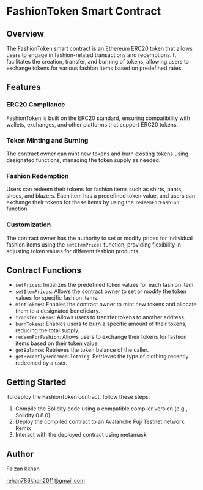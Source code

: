 # FashionToken Smart Contract

## Overview

The FashionToken smart contract is an Ethereum ERC20 token that allows users to engage in fashion-related transactions and redemptions. It facilitates the creation, transfer, and burning of tokens, allowing users to exchange tokens for various fashion items based on predefined rates.

## Features

### ERC20 Compliance

FashionToken is built on the ERC20 standard, ensuring compatibility with wallets, exchanges, and other platforms that support ERC20 tokens.

### Token Minting and Burning

The contract owner can mint new tokens and burn existing tokens using designated functions, managing the token supply as needed.

### Fashion Redemption

Users can redeem their tokens for fashion items such as shirts, pants, shoes, and blazers. Each item has a predefined token value, and users can exchange their tokens for these items by using the `redeemForFashion` function.

### Customization

The contract owner has the authority to set or modify prices for individual fashion items using the `setItemPrices` function, providing flexibility in adjusting token values for different fashion products.

## Contract Functions

- `setPrices`: Initializes the predefined token values for each fashion item.
- `setItemPrices`: Allows the contract owner to set or modify the token values for specific fashion items.
- `mintTokens`: Enables the contract owner to mint new tokens and allocate them to a designated beneficiary.
- `transferTokens`: Allows users to transfer tokens to another address.
- `burnTokens`: Enables users to burn a specific amount of their tokens, reducing the total supply.
- `redeemForFashion`: Allows users to exchange their tokens for fashion items based on their token value.
- `getBalance`: Retrieves the token balance of the caller.
- `getRecentlyRedeemedClothing`: Retrieves the type of clothing recently redeemed by a user.

## Getting Started

To deploy the FashionToken contract, follow these steps:

1. Compile the Solidity code using a compatible compiler version (e.g., Solidity 0.8.0).
2. Deploy the compiled contract to an Avalanche Fuji Testnet network  Remix
3. Interact with the deployed contract using metamask

## Author

Faizan kkhan

rehan786khan2011@gmail.com


